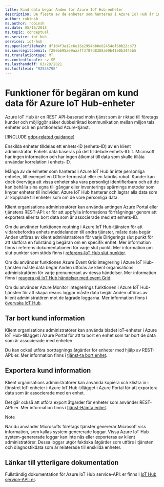 ```yaml
---
title: Kund data begär Anden för Azure IoT Hub-enheter
description: De flesta av de enheter som hanteras i Azure IoT Hub är inte personliga, men vissa är. Den här artikeln talar om för administratörer som kan exportera eller ta bort personliga data från en enhet.
author: robinsh
ms.author: robinsh
ms.date: 05/16/2018
ms.topic: conceptual
ms.service: iot-hub
services: iot-hub
ms.openlocfilehash: df1d4f3a12c6e15e2954bb0e02454ef58b22cb73
ms.sourcegitcommit: f28ebb95ae9aaaff3f87d8388a09b41e0b3445b5
ms.translationtype: MT
ms.contentlocale: sv-SE
ms.lasthandoff: 03/29/2021
ms.locfileid: "92535798"
---
```

# <a name="customer-data-request-features-for-azure-iot-hub-devices"></a>Funktioner för begäran om kund data för Azure IoT Hub-enheter

Azure IoT Hub är en REST API-baserad moln tjänst som är riktad till företags kunder och möjliggör säker dubbelriktad kommunikation mellan miljon tals enheter och en partitionerad Azure-tjänst.

[!INCLUDE [gdpr-related guidance](../../includes/gdpr-intro-sentence.md)]

Enskilda enheter tilldelas ett enhets-ID (enhets-ID) av en klient administratör. Enhets data baseras på det tilldelade enhets-ID: t. Microsoft har ingen information och har ingen åtkomst till data som skulle tillåta användar korrelation i enhets-ID.

Många av de enheter som hanteras i Azure IoT Hub är inte personliga enheter, till exempel en Office-termostat eller en fabriks robot. Kunder kan dock överväga att vissa enheter ska vara personligt identifierbara och att de kan behålla sina egna till gångar eller inventerings spårnings metoder som knyter enheter till individer. Azure IoT Hub hanterar och lagrar alla data som är kopplade till enheter som om de vore personliga data.

Klient organisations administratörer kan använda antingen Azure Portal eller tjänstens REST-API: er för att uppfylla informations förfrågningar genom att exportera eller ta bort data som är associerade med ett enhets-ID.

Om du använder funktionen routning i Azure IoT Hub-tjänsten för att vidarebefordra enhets meddelanden till andra tjänster, måste data begär Anden utföras av klient administratören för varje Dirigerings slut punkt för att slutföra en fullständig begäran om en specifik enhet. Mer information finns i referens dokumentationen för varje slut punkt. Mer information om slut punkter som stöds finns i [referens-IoT Hub slut punkter](iot-hub-devguide-endpoints.md).

Om du använder funktionen Azure Event Grid integrering i Azure IoT Hub-tjänsten måste data begär Anden utföras av klient organisations administratören för varje prenumerant av dessa händelser. Mer information finns i [reagera på IoT Hub händelser med event Grid](iot-hub-event-grid.md).

Om du använder Azure Monitor integrerings funktionen i Azure IoT Hub-tjänsten för att skapa resurs loggar måste data begär Anden utföras av klient administratören mot de lagrade loggarna. Mer information finns i [övervaka IoT Hub](monitor-iot-hub.md).

## <a name="deleting-customer-data"></a>Tar bort kund information

Klient organisations administratörer kan använda bladet IoT-enheter i Azure IoT Hub-tillägget i Azure Portal för att ta bort en enhet som tar bort de data som är associerade med enheten.

Du kan också utföra borttagnings åtgärder för enheter med hjälp av REST-API: er. Mer information finns i [tjänst-ta bort enhet](/azure/iot-hub/iot-c-sdk-ref/iothub-registrymanager-h/iothubregistrymanager-deletedevice).

## <a name="exporting-customer-data"></a>Exportera kund information

Klient organisations administratörer kan använda kopiera och klistra in i fönstret IoT-enheter i Azure IoT Hub-tillägget i Azure Portal för att exportera data som är associerade med en enhet.

Det går också att utföra export åtgärder för enheter som använder REST-API: er. Mer information finns i [tjänst-Hämta enhet](/azure/iot-hub/iot-c-sdk-ref/iothub-registrymanager-h/iothubregistrymanager-getdevice).

> [!NOTE]
> När du använder Microsofts företags tjänster genererar Microsoft viss information, som kallas system genererade loggar. Vissa Azure IoT Hub system-genererade loggar kan inte nås eller exporteras av klient administratörer. Dessa loggar utgör faktiska åtgärder som utförs i tjänsten och diagnostikdata som är relaterade till enskilda enheter.

## <a name="links-to-additional-documentation"></a>Länkar till ytterligare dokumentation

Fullständig dokumentation för Azure IoT Hub service-API: er finns i [IoT Hub service-API: er](/rest/api/iothub/service/configuration).